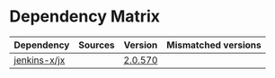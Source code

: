 # Dependency Matrix

Dependency | Sources | Version | Mismatched versions
---------- | ------- | ------- | -------------------
[jenkins-x/jx](https://github.com/jenkins-x/jx) |  | [2.0.570](https://github.com/jenkins-x/jx/releases/tag/v2.0.570) | 
